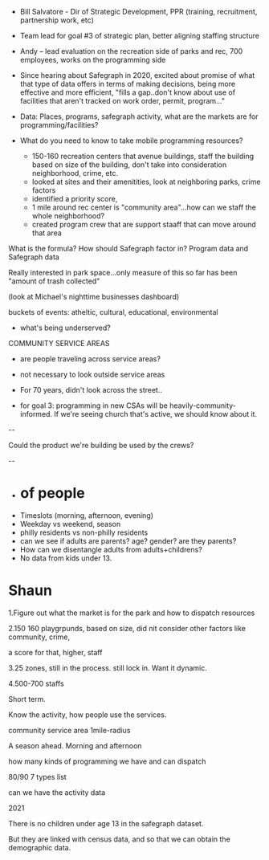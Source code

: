 * Bill Salvatore - Dir of Strategic Development, PPR (training, recruitment, partnership work, etc)
* Team lead for goal #3 of strategic plan, better aligning staffing structure
* Andy – lead evaluation on the recreation side of parks and rec, 700 employees, works on the programming side

* Since hearing about Safegraph in 2020, excited about promise of what that type of data offers in terms of making decisions, being more effective and more efficient, "fills a gap..don't know about use of facilities that aren't tracked on work order, permit, program..."

* Data: Places, programs, safegraph activity, what are the markets are for programming/facilities?

* What do you need to know to take mobile programming resources?
  - 150-160 recreation centers that avenue buildings, staff the building based on size of the building, don't take into consideration neighborhood, crime, etc.
  - looked at sites and their amenitities, look at neighboring parks, crime factors
  - identified a priority score, 
  - 1 mile around rec center is "community area"...how can we staff the whole neighborhood? 
  - created program crew that are support staaff that can move around that area


What is the formula? 
How should Safegraph factor in?
Program data and Safegraph data 

Really interested in park space...only measure of this so far has been "amount of trash collected"

(look at Michael's nighttime businesses dashboard)

buckets of events: atheltic, cultural, educational, environmental
- what's being underserved?

COMMUNITY SERVICE AREAS
- are people traveling across service areas?
- not necessary to look outside service areas
- For 70 years, didn't look across the street..

- for goal 3: programming in new CSAs will be heavily-community-informed. If we're seeing church that's active, we should know about it. 

--

Could the product we're building be used by the crews?

--

- # of people
- Timeslots (morning, afternoon, evening)
- Weekday vs weekend, season
- philly residents vs non-philly residents
- can we see if adults are parents? age? gender? are they parents?
- How can we disentangle adults from adults+childrens?
- No data from kids under 13.





# Shaun

1.Figure out what the market is for the park and how to dispatch resources

2.150 160 playgrpunds, based on size, did nit consider other factors like community, crime, 

a score for that, higher, staff

3.25 zones, still in the process. still lock in. Want it dynamic.

4.500-700 staffs



Short term.

Know the activity, how people use the services.



community service area 1mile-radius



A season ahead. Morning and afternoon



how many kinds of programming we have and can dispatch

80/90 7 types list

can we have the activity data



2021



There is no children under age 13 in the safegraph dataset.

But they are linked with census data, and so that we can obtain the demographic data.